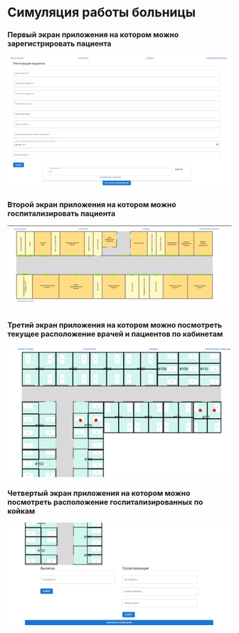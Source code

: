 # Симуляция работы больницы
### Первый экран приложения на котором можно зарегистрировать пациента
![](public/screen_1.png)
### Второй экран приложения на котором можно госпитализировать пациента
![](public/screen_2.png)
### Третий экран приложения на котором можно посмотреть текущее расположение врачей и пациентов по кабинетам
![](public/screen_3.png)
### Четвертый экран приложения на котором можно посмотреть расположение госпитализированных по койкам
![](public/screen_4.png)